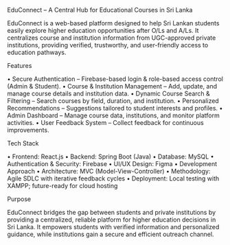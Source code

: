 EduConnect – A Central Hub for Educational Courses in Sri Lanka

EduConnect is a web-based platform designed to help Sri Lankan students easily explore higher education opportunities after O/Ls and A/Ls. It centralizes course and institution information from UGC-approved private institutions, providing verified, trustworthy, and user-friendly access to education pathways.

Features

•	Secure Authentication – Firebase-based login & role-based access control (Admin & Student).
•	Course & Institution Management – Add, update, and manage course details and institution data.
•	Dynamic Course Search & Filtering – Search courses by field, duration, and institution.
•	Personalized Recommendations – Suggestions tailored to student interests and profiles.
•	Admin Dashboard – Manage course data, institutions, and monitor platform activities.
•	User Feedback System – Collect feedback for continuous improvements.


Tech Stack

•	Frontend: React.js
•	Backend: Spring Boot (Java)
•	Database: MySQL
•	Authentication & Security: Firebase
•	UI/UX Design: Figma
•	Development Approach
•	Architecture: MVC (Model-View-Controller)
•	Methodology: Agile SDLC with iterative feedback cycles
•	Deployment: Local testing with XAMPP; future-ready for cloud hosting


Purpose

EduConnect bridges the gap between students and private institutions by providing a centralized, reliable platform for higher education decisions in Sri Lanka. It empowers students with verified information and personalized guidance, while institutions gain a secure and efficient outreach channel.
